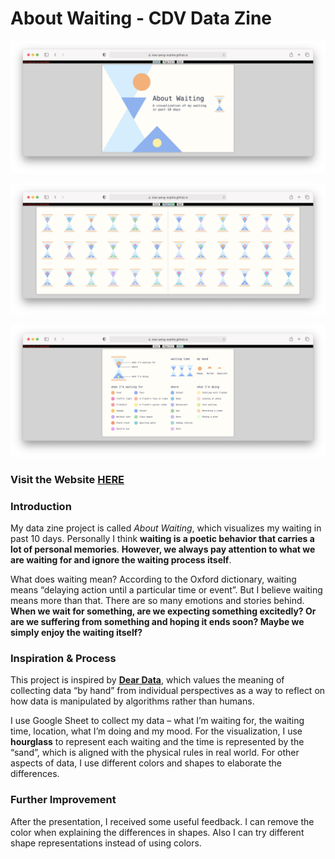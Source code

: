 # About Waiting - CDV Data Zine

![Screen Shot 2022-03-15 at 14.13.14.png](About%20Wait%209b270/Screen_Shot_2022-03-15_at_14.13.14.png)

![Screen Shot 2022-03-15 at 14.13.23.png](About%20Wait%209b270/Screen_Shot_2022-03-15_at_14.13.23.png)

![Screen Shot 2022-03-15 at 14.13.31.png](About%20Wait%209b270/Screen_Shot_2022-03-15_at_14.13.31.png)

### Visit the Website [HERE](https://xiao-peng-sophie.github.io/cdv-student/projects/data%20zine/)

### Introduction

My data zine project is called *About Waiting*, which visualizes my waiting in past 10 days. Personally I think **waiting is a poetic behavior that carries a lot of personal memories**. **However, we always pay attention to what we are waiting for and ignore the waiting process itself**. 

What does waiting mean? According to the Oxford dictionary, waiting means “delaying action until a particular time or event”. But I believe waiting means more than that. There are so many emotions and stories behind. **When we wait for something, are we expecting something excitedly? Or are we suffering from something and hoping it ends soon? Maybe we simply enjoy the waiting itself?** 

### Inspiration & Process

This project is inspired by **[Dear Data](http://www.dear-data.com/theproject)**, which values the meaning of collecting data “by hand” from individual perspectives as a way to reflect on how data is manipulated by algorithms rather than humans. 

I use Google Sheet to collect my data – what I’m waiting for, the waiting time, location, what I’m doing and my mood. For the visualization, I use **hourglass** to represent each waiting and the time is represented by the “sand”, which is aligned with the physical rules in real world. For other aspects of data, I use different colors and shapes to elaborate the differences.  

### Further Improvement

After the presentation, I received some useful feedback. I can remove the color when explaining the differences in shapes. Also I can try different shape representations instead of using colors.
